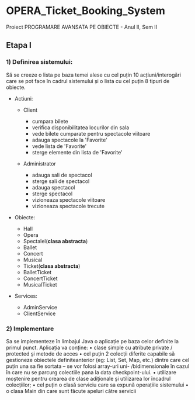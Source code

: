# OPERA_Ticket_Booking_System
Proiect PROGRAMARE AVANSATA PE OBIECTE - Anul II, Sem II

## Etapa I 
### 1) Definirea sistemului:  
Să se creeze o lista pe baza temei alese cu cel puțin 10 acțiuni/interogări care se pot face în cadrul 
sistemului și o lista cu cel puțin 8 tipuri de obiecte. 
- Actiuni:
  - Client
    - cumpara bilete
    - verifica disponibilitatea locurilor din sala
    - vede bilete cumparate pentru spectacole viitoare
    - adauga spectacole la 'Favorite'
    - vede lista de 'Favorite'
    - sterge elemente din lista de 'Favorite'
    
  - Administrator
    - adauga sali de spectacol
    - sterge sali de spectacol
    - adauga spectacol
    - sterge spectacol
    - vizioneaza spectacole viitoare
    - vizioneaza spectacole trecute

  
  
- Obiecte:
  - Hall
  - Opera
  - Spectalel(__clasa abstracta__)
  - Ballet
  - Concert
  - Musical
  - Ticket(__clasa abstracta__)
  - BalletTicket
  - ConcertTicket
  - MusicalTicket

- Services:
  - AdminService
  - ClientService

### 2) Implementare 
Sa se implementeze în limbajul Java o aplicație pe baza celor definite la primul punct. 
Aplicația va conține: 
• clase simple cu atribute private / protected și metode de acces 
• cel puțin 2 colecții diferite capabile să gestioneze obiectele definiteanterior (eg: List, Set, Map, 
etc.) dintre care cel puțin una sa fie sortata – se vor folosi array-uri uni- /bidimensionale în cazul în care 
nu se parcurg colectiile pana la data checkpoint-ului. 
• utilizare moștenire pentru crearea de clase adiționale și utilizarea lor încadrul colecțiilor; 
• cel puțin o clasă serviciu care sa expună operațiile sistemului 
• o clasa Main din care sunt făcute apeluri către servicii
